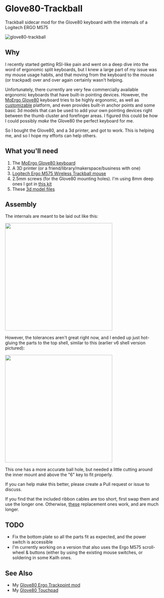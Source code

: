 # Glove80-Trackball

Trackball sidecar mod for the Glove80 keyboard with the internals of a Logitech ERGO M575

![glove80-trackball](https://github.com/user-attachments/assets/fc9dc3ec-b8bb-4951-b5b0-7521a6ddd192)

## Why

I recently started getting RSI-like pain and went on a deep dive into the word of ergonomic split keyboards, but I knew a large part of my issue was my mouse usage habits, and that moving from the keyboard to the mouse (or trackpad) over and over again certainly wasn't helping.

Unfortunately, there currently are very few commercially available ergonomic keyboards that have built-in pointing devices.
However, the [MoErgo Glove80](https://www.moergo.com/collections/glove80-keyboards) keyboard tries to be highly ergonomic, as well as [customizable](https://www.moergo.com/pages/glove80-ergonomic-keyboard-customization) platform, and even provides built-in anchor points and some basic 3d models that can be used to add your own pointing devices right between the thumb cluster and forefinger areas. I figured this could be how I could possibly _make_ the Glove80 the perfect keyboard for me.

So I bought the Glove80, and a 3d printer, and got to work. This is helping me, and so I hope my efforts can help others.

## What you'll need

1. The [MoErgo Glove80 keyboard](https://www.moergo.com/collections/glove80-keyboards)
2. A 3D printer (or a friend/library/makerspace/business with one)
3. [Logitech Ergo M575 Wireless Trackball mouse]([https://ergonomictouchpad.com/ergonomic_touchpad.php](https://www.logitech.com/en-us/products/mice/m575-ergo-wireless-trackball.910-005868.html))
4. 2.5mm screws (for the Glove80 mounting holes). I'm using 8mm deep ones I got in [this kit](https://www.amazon.com/dp/B0BLCFD9HR)
5. These [3d model files](/models/)

## Assembly

The internals are meant to be laid out like this:

<img width="350" src="https://github.com/user-attachments/assets/a0eda7b7-9e3c-4f9b-ac82-552a1bf7dc54">

However, the tolerances aren't great right now, and I ended up just hot-gluing the parts to the top shell, similar to this (earlier v6 shell version pictured):

<img width="350" src="https://github.com/user-attachments/assets/b254c3e7-88ef-43cb-8a7b-13cf7ffdab13">

This one has a more accurate ball hole, but needed a little cutting around the inner mount and above the "6" key to fit properly.

If you can help make this better, please create a Pull request or issue to discuss.

If you find that the included ribbon cables are too short, first swap them and use the longer one. Otherwise, [these](https://www.amazon.com/dp/B07RWTFSG7) replacement ones work, and are much longer.

## TODO

- Fix the bottom plate so all the parts fit as expected, and the power switch is accessible
- I'm currently working on a version that also uses the Ergo M575 scroll-wheel & buttons (either by using the existing mouse switches, or soldering in some Kailh ones.

## See Also

- My [Glove80 Ergo Trackpoint mod](https://github.com/unixmonkey/glove80-trackpoint)
- My [Glove80 Touchpad](https://github.com/unixmonkey/glove80-touchpad)
